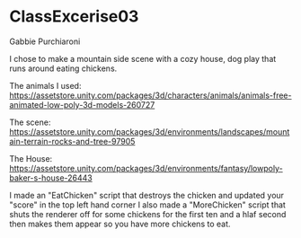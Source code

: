 # ClassExcerise03
Gabbie Purchiaroni

I chose to make a mountain side scene with a cozy house, dog play that runs around eating chickens.

The animals I used: https://assetstore.unity.com/packages/3d/characters/animals/animals-free-animated-low-poly-3d-models-260727

The scene: https://assetstore.unity.com/packages/3d/environments/landscapes/mountain-terrain-rocks-and-tree-97905

The House: https://assetstore.unity.com/packages/3d/environments/fantasy/lowpoly-baker-s-house-26443

I made an "EatChicken" script that destroys the chicken and updated your "score" in the top left hand corner
I also made a "MoreChicken" script that shuts the renderer off for some chickens for the first ten and a hlaf second then makes them appear so you have more chickens to eat. 
